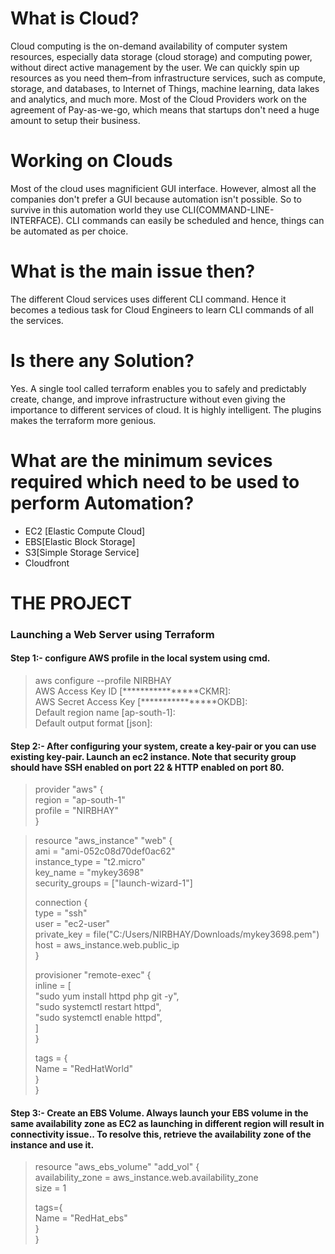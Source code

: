 # What is Cloud?
Cloud computing is the on-demand availability of computer system resources, especially data storage (cloud storage) and computing power, without direct active management by the user.  We can quickly spin up resources as you need them–from infrastructure services, such as compute, storage, and databases, to Internet of Things, machine learning, data lakes and analytics, and much more. Most of the Cloud Providers work on the agreement of Pay-as-we-go, which means that startups don't need a huge amount to setup their business.

# Working on Clouds
Most of the cloud uses magnificient GUI interface. However, almost all the companies don't prefer a GUI because automation isn't possible.
So to survive in this automation world they use CLI(COMMAND-LINE-INTERFACE). CLI commands can easily be scheduled and hence, things can be automated as per choice.

# What is the main issue then?
The different Cloud services uses different CLI command. Hence it becomes a tedious task for Cloud Engineers to learn CLI commands of all the services.

# Is there any Solution?
Yes. A single tool called terraform  enables you to safely and predictably create, change, and improve infrastructure without even giving the importance to different services of cloud. It is highly intelligent. The plugins makes the terraform more genious.

# What are the minimum sevices required which need to be used to perform Automation?
* EC2 [Elastic Compute Cloud]
* EBS[Elastic Block Storage]
* S3[Simple Storage Service]
* Cloudfront

# THE PROJECT
### Launching a Web Server using Terraform

#### Step 1:- configure AWS profile in the local system using cmd.

>aws configure --profile NIRBHAY  <br>
>AWS Access Key ID [****************CKMR]: <br>
>AWS Secret Access Key [****************OKDB]: <br>
>Default region name [ap-south-1]: <br>
>Default output format [json]: <br>

#### Step 2:- After configuring your system, create a key-pair or you can use existing key-pair. Launch an ec2 instance. Note that security group should have SSH enabled on port 22 & HTTP enabled on port 80.

>provider "aws" { <br>
>  region  = "ap-south-1"  <br>
>  profile = "NIRBHAY"  <br>
>}  <br>

>resource "aws_instance" "web" {  <br>
>  ami           =   "ami-052c08d70def0ac62"  <br>
>  instance_type =   "t2.micro"  <br>
>  key_name      =   "mykey3698"  <br>
>  security_groups = ["launch-wizard-1"]  <br>
>
>connection {  <br>
>    type     = "ssh"  <br>
>    user     = "ec2-user"  <br>
>    private_key = file("C:/Users/NIRBHAY/Downloads/mykey3698.pem")  <br>
>    host     = aws_instance.web.public_ip  <br>
>  }  <br>
>
> provisioner "remote-exec" {  <br>
>    inline = [  <br>
>      "sudo yum install httpd php git -y", <br>
>      "sudo systemctl restart httpd",  <br>
>      "sudo systemctl enable httpd",  <br>
>    ]  <br>
>  }  <br>
>
>  tags = {  <br>
>    Name = "RedHatWorld"  <br>
>  }  <br>
>}  <br>

#### Step 3:- Create an EBS Volume. Always launch your EBS volume in the same availability zone as EC2 as launching in different region will result in connectivity issue.. To resolve this, retrieve the availability zone of the instance and use it.

>resource "aws_ebs_volume" "add_vol" {<br>
>  availability_zone = aws_instance.web.availability_zone<br>
>  size              = 1<br>
>
>  tags={<br>
>    Name = "RedHat_ebs"<br>
>   }<br>
>}<br>
